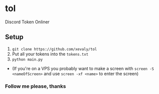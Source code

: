 # tol
Discord Token Onliner

## Setup
1. `git clone https://github.com/xevaly/tol`
2. Put all your tokens into the `tokens.txt`
3. `python main.py`
- (If you're on a VPS you probably want to make a screen with `screen -S <nameOfScreen>` and use `screen -xf <name>` to enter the screen)

### Follow me please, thanks

